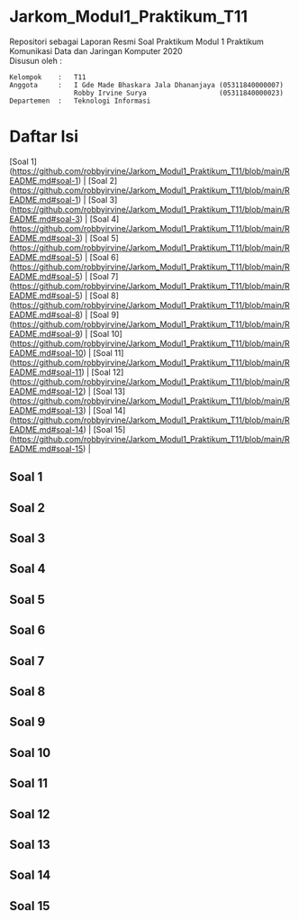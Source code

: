 # Jarkom_Modul1_Praktikum_T11
Repositori sebagai Laporan Resmi Soal Praktikum Modul 1 Praktikum Komunikasi Data dan Jaringan Komputer 2020\
Disusun oleh :
```
Kelompok    :   T11
Anggota     :   I Gde Made Bhaskara Jala Dhananjaya (05311840000007)
                Robby Irvine Surya                  (05311840000023)
Departemen  :   Teknologi Informasi
```

# Daftar Isi
[Soal 1] (https://github.com/robbyirvine/Jarkom_Modul1_Praktikum_T11/blob/main/README.md#soal-1) | [Soal 2] (https://github.com/robbyirvine/Jarkom_Modul1_Praktikum_T11/blob/main/README.md#soal-1) | [Soal 3] (https://github.com/robbyirvine/Jarkom_Modul1_Praktikum_T11/blob/main/README.md#soal-3) | [Soal 4] (https://github.com/robbyirvine/Jarkom_Modul1_Praktikum_T11/blob/main/README.md#soal-3) | [Soal 5] (https://github.com/robbyirvine/Jarkom_Modul1_Praktikum_T11/blob/main/README.md#soal-5) |
[Soal 6] (https://github.com/robbyirvine/Jarkom_Modul1_Praktikum_T11/blob/main/README.md#soal-5) | [Soal 7] (https://github.com/robbyirvine/Jarkom_Modul1_Praktikum_T11/blob/main/README.md#soal-5) | [Soal 8] (https://github.com/robbyirvine/Jarkom_Modul1_Praktikum_T11/blob/main/README.md#soal-8) | [Soal 9] (https://github.com/robbyirvine/Jarkom_Modul1_Praktikum_T11/blob/main/README.md#soal-9) | [Soal 10] (https://github.com/robbyirvine/Jarkom_Modul1_Praktikum_T11/blob/main/README.md#soal-10) |
[Soal 11] (https://github.com/robbyirvine/Jarkom_Modul1_Praktikum_T11/blob/main/README.md#soal-11) | [Soal 12] (https://github.com/robbyirvine/Jarkom_Modul1_Praktikum_T11/blob/main/README.md#soal-12) | [Soal 13] (https://github.com/robbyirvine/Jarkom_Modul1_Praktikum_T11/blob/main/README.md#soal-13) | [Soal 14] (https://github.com/robbyirvine/Jarkom_Modul1_Praktikum_T11/blob/main/README.md#soal-14) | [Soal 15] (https://github.com/robbyirvine/Jarkom_Modul1_Praktikum_T11/blob/main/README.md#soal-15) |

## Soal 1

## Soal 2

## Soal 3

## Soal 4

## Soal 5

## Soal 6

## Soal 7

## Soal 8

## Soal 9

## Soal 10

## Soal 11

## Soal 12

## Soal 13

## Soal 14

## Soal 15




